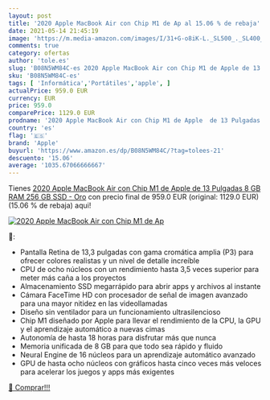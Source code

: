 ```yaml
---
layout: post
title: '2020 Apple MacBook Air con Chip M1 de Ap al 15.06 % de rebaja'
date: 2021-05-14 21:45:19
image: 'https://m.media-amazon.com/images/I/31+G-o8iK-L._SL500_._SL400_.jpg'
comments: true
category: ofertas
author: 'tole.es'
slug: 'B08N5WM84C-es 2020 Apple MacBook Air con Chip M1 de Apple de 13 Pulgadas...'
sku: 'B08N5WM84C-es'
tags: [ 'Informática','Portátiles','apple', ]
actualPrice: 959.0 EUR
currency: EUR
price: 959.0
comparePrice: 1129.0 EUR
prodname: '2020 Apple MacBook Air con Chip M1 de Apple  de 13 Pulgadas  8 GB RAM  256 GB SSD  - Oro'
country: 'es'
flag: '🇪🇸'
brand: 'Apple'
buyurl: 'https://www.amazon.es/dp/B08N5WM84C/?tag=tolees-21'
descuento: '15.06'
average: '1035.67066666667'
---
```


Tienes [2020 Apple MacBook Air con Chip M1 de Apple  de 13 Pulgadas  8 GB RAM  256 GB SSD  - Oro](https://www.amazon.es/dp/B08N5WM84C/?tag=tolees-21) con precio final de  959.0 EUR (original: 1129.0 EUR) (15.06 %  de rebaja) aqui!

[![2020 Apple MacBook Air con Chip M1 de Ap](https://m.media-amazon.com/images/I/31+G-o8iK-L._SL500_._SL400_.jpg)](https://www.amazon.es/dp/B08N5WM84C/?tag=tolees-21)

🔎:

- Pantalla Retina de 13,3 pulgadas con gama cromática amplia (P3) para ofrecer colores realistas y un nivel de detalle increíble
- CPU de ocho núcleos con un rendimiento hasta 3,5 veces superior para meter más caña a los proyectos
- Almacenamiento SSD megarrápido para abrir apps y archivos al instante
- Cámara FaceTime HD con procesador de señal de imagen avanzado para una mayor nitidez en las videollamadas
- Diseño sin ventilador para un funcionamiento ultrasilencioso
- Chip M1 diseñado por Apple para llevar el rendimiento de la CPU, la GPU y el aprendizaje automático a nuevas cimas
- Autonomía de hasta 18 horas para disfrutar más que nunca
- Memoria unificada de 8 GB para que todo sea rápido y fluido
- Neural Engine de 16 núcleos para un aprendizaje automático avanzado
- GPU de hasta ocho núcleos con gráficos hasta cinco veces más veloces para acelerar los juegos y apps más exigentes

[🛒 Comprar!!!](https://www.amazon.es/dp/B08N5WM84C/?tag=tolees-21)
